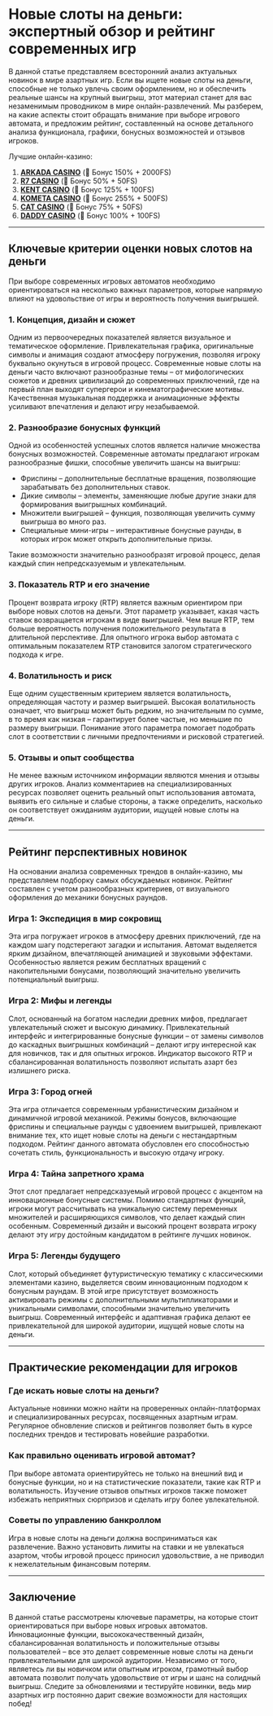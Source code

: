 # Новые слоты на деньги: экспертный обзор и рейтинг современных игр

В данной статье представляем всесторонний анализ актуальных новинок в мире азартных игр. Если вы ищете новые слоты на деньги, способные не только увлечь своим оформлением, но и обеспечить реальные шансы на крупный выигрыш, этот материал станет для вас незаменимым проводником в мире онлайн-развлечений. Мы разберем, на какие аспекты стоит обращать внимание при выборе игрового автомата, и предложим рейтинг, составленный на основе детального анализа функционала, графики, бонусных возможностей и отзывов игроков.

Лучшие онлайн-казино:

1. **[ARKADA CASINO](https://clck.ru/3Mmm7v "ARKADA CASINO")** (🎁 Бонус 150% + 2000FS)
2. **[R7 CASINO](https://clck.ru/3Mmm8s "R7 CASINO")** (🎁 Бонус 50% + 50FS)
3. **[KENT CASINO](https://clck.ru/3Mmm9w "KENT CASINO")** (🎁 Бонус 125% + 100FS)
4. **[KOMETA CASINO](https://clck.ru/3MmmAP "KOMETA CASINO")** (🎁 Бонус 255% + 500FS)
5. **[CAT CASINO](https://clck.ru/3MmmAn "CAT CASINO")** (🎁 Бонус 75% + 50FS)
6. **[DADDY CASINO](https://clck.ru/3MmmBB "DADDY CASINO")** (🎁 Бонус 100% + 100FS)

---

## Ключевые критерии оценки новых слотов на деньги

При выборе современных игровых автоматов необходимо ориентироваться на несколько важных параметров, которые напрямую влияют на удовольствие от игры и вероятность получения выигрышей.

### 1. Концепция, дизайн и сюжет

Одним из первоочередных показателей является визуальное и тематическое оформление. Привлекательная графика, оригинальные символы и анимация создают атмосферу погружения, позволяя игроку буквально окунуться в игровой процесс. Современные новые слоты на деньги часто включают разнообразные темы – от мифологических сюжетов и древних цивилизаций до современных приключений, где на первый план выходят супергерои и кинематографические мотивы. Качественная музыкальная поддержка и анимационные эффекты усиливают впечатления и делают игру незабываемой.

### 2. Разнообразие бонусных функций

Одной из особенностей успешных слотов является наличие множества бонусных возможностей. Современные автоматы предлагают игрокам разнообразные фишки, способные увеличить шансы на выигрыш:

- Фриспины – дополнительные бесплатные вращения, позволяющие зарабатывать без дополнительных ставок.
- Дикие символы – элементы, заменяющие любые другие знаки для формирования выигрышных комбинаций.
- Множители выигрышей – функция, позволяющая увеличить сумму выигрыша во много раз.
- Специальные мини-игры – интерактивные бонусные раунды, в которых игрок может открыть дополнительные призы.

Такие возможности значительно разнообразят игровой процесс, делая каждый спин непредсказуемым и увлекательным.

### 3. Показатель RTP и его значение

Процент возврата игроку (RTP) является важным ориентиром при выборе новых слотов на деньги. Этот параметр указывает, какая часть ставок возвращается игрокам в виде выигрышей. Чем выше RTP, тем больше вероятность получения положительного результата в длительной перспективе. Для опытного игрока выбор автомата с оптимальным показателем RTP становится залогом стратегического подхода к игре.

### 4. Волатильность и риск

Еще одним существенным критерием является волатильность, определяющая частоту и размер выигрышей. Высокая волатильность означает, что выигрыш может быть редким, но значительным по сумме, в то время как низкая – гарантирует более частые, но меньшие по размеру выигрыши. Понимание этого параметра помогает подобрать слот в соответствии с личными предпочтениями и рисковой стратегией.

### 5. Отзывы и опыт сообщества

Не менее важным источником информации являются мнения и отзывы других игроков. Анализ комментариев на специализированных ресурсах позволяет оценить реальный опыт использования автомата, выявить его сильные и слабые стороны, а также определить, насколько он соответствует ожиданиям аудитории, ищущей новые слоты на деньги.

---

## Рейтинг перспективных новинок

На основании анализа современных трендов в онлайн-казино, мы представляем подборку самых обсуждаемых новинок. Рейтинг составлен с учетом разнообразных критериев, от визуального оформления до механики бонусных раундов.

### Игра 1: Экспедиция в мир сокровищ

Эта игра погружает игроков в атмосферу древних приключений, где на каждом шагу подстерегают загадки и испытания. Автомат выделяется ярким дизайном, впечатляющей анимацией и звуковыми эффектами. Особенностью является режим бесплатных вращений с накопительными бонусами, позволяющий значительно увеличить потенциальный выигрыш.

### Игра 2: Мифы и легенды

Слот, основанный на богатом наследии древних мифов, предлагает увлекательный сюжет и высокую динамику. Привлекательный интерфейс и интегрированные бонусные функции – от замены символов до каскадных выигрышных комбинаций – делают игру интересной как для новичков, так и для опытных игроков. Индикатор высокого RTP и сбалансированная волатильность позволяют испытать азарт без излишнего риска.

### Игра 3: Город огней

Эта игра отличается современным урбанистическим дизайном и динамичной игровой механикой. Режимы бонусов, включающие фриспины и специальные раунды с удвоением выигрышей, привлекают внимание тех, кто ищет новые слоты на деньги с нестандартным подходом. Рейтинг данного автомата обусловлен его способностью сочетать стиль, функциональность и высокую отдачу игроку.

### Игра 4: Тайна запретного храма

Этот слот предлагает непредсказуемый игровой процесс с акцентом на инновационные бонусные системы. Помимо стандартных функций, игроки могут рассчитывать на уникальную систему переменных множителей и расширяющихся символов, что делает каждый спин особенным. Современный дизайн и высокий процент возврата игроку делают эту игру достойным кандидатом в рейтинге лучших новинок.

### Игра 5: Легенды будущего

Слот, который объединяет футуристическую тематику с классическими элементами казино, выделяется своим инновационным подходом к бонусным раундам. В этой игре присутствует возможность активировать режимы с дополнительными мультипликаторами и уникальными символами, способными значительно увеличить выигрыш. Современный интерфейс и адаптивная графика делают ее привлекательной для широкой аудитории, ищущей новые слоты на деньги.

---

## Практические рекомендации для игроков

### Где искать новые слоты на деньги?

Актуальные новинки можно найти на проверенных онлайн-платформах и специализированных ресурсах, посвященных азартным играм. Регулярное обновление списков и рейтингов позволяет быть в курсе последних трендов и тестировать новейшие разработки.

### Как правильно оценивать игровой автомат?

При выборе автомата ориентируйтесь не только на внешний вид и бонусные функции, но и на статистические показатели, такие как RTP и волатильность. Изучение отзывов опытных игроков также поможет избежать неприятных сюрпризов и сделать игру более увлекательной.

### Советы по управлению банкроллом

Игра в новые слоты на деньги должна восприниматься как развлечение. Важно установить лимиты на ставки и не увлекаться азартом, чтобы игровой процесс приносил удовольствие, а не приводил к нежелательным финансовым потерям.

---

## Заключение

В данной статье рассмотрены ключевые параметры, на которые стоит ориентироваться при выборе новых игровых автоматов. Инновационные функции, высококачественный дизайн, сбалансированная волатильность и положительные отзывы пользователей – все это делает современные новые слоты на деньги привлекательными для широкой аудитории. Независимо от того, являетесь ли вы новичком или опытным игроком, грамотный выбор автомата позволит получать удовольствие от игры и шанс на солидный выигрыш. Следите за обновлениями и тестируйте новинки, ведь мир азартных игр постоянно дарит свежие возможности для настоящих побед!
